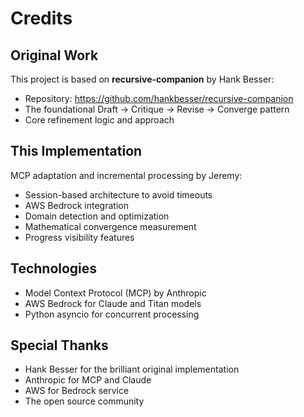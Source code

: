 # Credits

## Original Work
This project is based on **recursive-companion** by Hank Besser:
- Repository: https://github.com/hankbesser/recursive-companion
- The foundational Draft → Critique → Revise → Converge pattern
- Core refinement logic and approach

## This Implementation
MCP adaptation and incremental processing by Jeremy:
- Session-based architecture to avoid timeouts
- AWS Bedrock integration
- Domain detection and optimization
- Mathematical convergence measurement
- Progress visibility features

## Technologies
- Model Context Protocol (MCP) by Anthropic
- AWS Bedrock for Claude and Titan models
- Python asyncio for concurrent processing

## Special Thanks
- Hank Besser for the brilliant original implementation
- Anthropic for MCP and Claude
- AWS for Bedrock service
- The open source community
